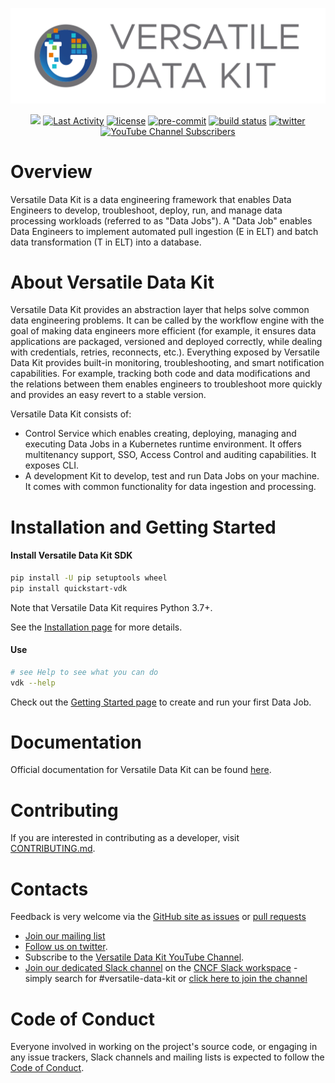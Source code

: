 ![Versatile Data Kit](./support/images/versatile-data-kit.svg)

<p align="center">
    <a href="https://github.com/vmware/versatile-data-kit/pulse" alt="Activity">
        <img src="https://img.shields.io/github/commit-activity/m/vmware/versatile-data-kit" /></a>
    <a href="https://github.com/vmware/versatile-data-kit/contributors" alt="Last Activity">
        <img src="https://img.shields.io/github/last-commit/vmware/versatile-data-kit" alt="Last Activity"></a>
    <a href="https://github.com/vmware/versatile-data-kit/blob/main/LICENSE" alt="License">
        <img src="https://img.shields.io/github/license/vmware/versatile-data-kit" alt="license"></a>
    <a href="https://github.com/pre-commit/pre-commit">
        <img src="https://img.shields.io/badge/pre--commit-enabled-brightgreen?logo=pre-commit&logoColor=white" alt="pre-commit"></a>
    <a href="https://github.com/vmware/versatile-data-kit">
        <img src="https://gitlab.com/vmware-analytics/versatile-data-kit/badges/main/pipeline.svg" alt="build status"></a>
    <a href="https://twitter.com/intent/tweet?text=Wow: @VDKProject">
        <img src="https://img.shields.io/twitter/url?style=social&url=https%3A%2F%2Ftwitter.com%2FVDKProject" alt="twitter"/></a>
     <a href="https://www.youtube.com/channel/UCasf2Q7X8nF7S4VEmcTHJ0Q">
        <img alt="YouTube Channel Subscribers" src="https://img.shields.io/youtube/channel/subscribers/UCasf2Q7X8nF7S4VEmcTHJ0Q?style=social"></a>

<!-- TODO: code coverage -->
</p>

# Overview

Versatile Data Kit is a data engineering framework that enables Data Engineers to develop, troubleshoot, deploy, run, and manage data processing workloads (referred to as "Data Jobs").
A "Data Job" enables Data Engineers to implement automated pull ingestion (E in ELT) and batch data transformation (T in ELT) into a database.

# About Versatile Data Kit

Versatile Data Kit provides an abstraction layer that helps solve common data engineering problems.
It can be called by the workflow engine with the goal of making data engineers more efficient
(for example, it ensures data applications are packaged, versioned and deployed correctly,
while dealing with credentials, retries, reconnects, etc.).
Everything exposed by Versatile Data Kit provides built-in monitoring, troubleshooting,
and smart notification capabilities. For example, tracking both code and data modifications and the relations between them
enables engineers to troubleshoot more quickly and provides an easy revert to a stable version.

Versatile Data Kit consists of:

* Control Service which enables creating, deploying, managing and executing Data Jobs in a Kubernetes runtime environment.
  It offers multitenancy support, SSO, Access Control and auditing capabilities. It exposes CLI.
* A development Kit to develop, test and run Data Jobs on your machine. It comes with common functionality for data ingestion and processing.


# Installation and Getting Started

#### Install Versatile Data Kit SDK

```bash
pip install -U pip setuptools wheel
pip install quickstart-vdk
```
Note that Versatile Data Kit requires Python 3.7+.

See the [Installation page](https://github.com/vmware/versatile-data-kit/wiki/Installation#install-sdk) for more details.

#### Use

```bash
# see Help to see what you can do
vdk --help
```
Check out the [Getting Started page](https://github.com/vmware/versatile-data-kit/wiki/getting-started) to create and run your first Data Job.

# Documentation

Official documentation for Versatile Data Kit can be found [here](https://github.com/vmware/versatile-data-kit/wiki/Introduction).

# Contributing

If you are interested in contributing as a developer, visit [CONTRIBUTING.md](CONTRIBUTING.md).

# Contacts
Feedback is very welcome via the [GitHub site as issues](https://github.com/vmware/versatile-data-kit/issues) or [pull requests](https://github.com/vmware/versatile-data-kit/pulls)

- [Join our mailing list](mailto:join-versatiledatakit@groups.vmware.com?subject=Invite%20me%20to%20the%20VDK%20mailing%20list)
- [Follow us on twitter](https://twitter.com/intent/follow?screen_name=VDKProject).
- Subscribe to the [Versatile Data Kit YouTube Channel](https://www.youtube.com/channel/UCasf2Q7X8nF7S4VEmcTHJ0Q).
- [Join our dedicated Slack channel](https://cloud-native.slack.com/archives/C033PSLKCPR) on the [CNCF Slack workspace](https://events.linuxfoundation.org/archive/2020/kubecon-cloudnativecon-europe/attend/slack-guidelines/#getting-started) - simply search for #versatile-data-kit or [click here to join the channel](https://cloud-native.slack.com/archives/C033PSLKCPR)

# Code of Conduct
Everyone involved in working on the project's source code, or engaging in any issue trackers, Slack channels and mailing lists is expected to follow the [Code of Conduct](CODE_OF_CONDUCT.md).
